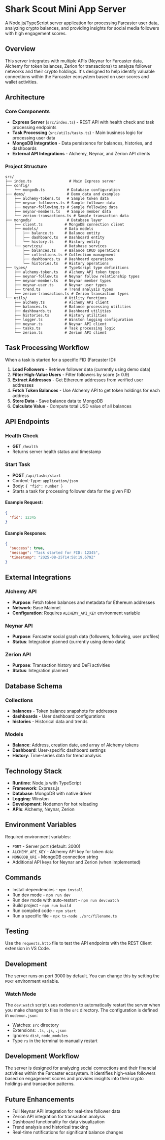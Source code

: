 # Shark Scout Mini App Server

A Node.js/TypeScript server application for processing Farcaster user data, analyzing crypto balances, and providing insights for social media followers with high engagement scores.

## Overview

This server integrates with multiple APIs (Neynar for Farcaster data, Alchemy for token balances, Zerion for transactions) to analyze follower networks and their crypto holdings. It's designed to help identify valuable connections within the Farcaster ecosystem based on user scores and wallet activities.

## Architecture

### Core Components

- **Express Server** (`src/index.ts`) - REST API with health check and task processing endpoints
- **Task Processing** (`src/utils/tasks.ts`) - Main business logic for processing user data
- **MongoDB Integration** - Data persistence for balances, histories, and dashboards
- **External API Integrations** - Alchemy, Neynar, and Zerion API clients

### Project Structure

```
src/
├── index.ts                 # Main Express server
├── config/
│   └── mongodb.ts          # Database configuration
├── demo/                   # Demo data and examples
│   ├── alchemy-tokens.ts   # Sample token data
│   ├── neynar-followers.ts # Sample follower data
│   ├── neynar-following.ts # Sample following data
│   ├── neynar-members.ts   # Sample member data
│   └── zerion-transactions.ts # Sample transaction data
├── mongodb/                # Database layer
│   ├── client.ts          # MongoDB connection client
│   ├── models/            # Data models
│   │   ├── balance.ts     # Balance entity
│   │   ├── dashboard.ts   # Dashboard entity
│   │   └── history.ts     # History entity
│   └── services/          # Database services
│       ├── balances.ts    # Balance CRUD operations
│       ├── collections.ts # Collection management
│       ├── dashboards.ts  # Dashboard operations
│       └── histories.ts   # History operations
├── types/                 # TypeScript type definitions
│   ├── alchemy-token.ts   # Alchemy API token types
│   ├── neynar-follow.ts   # Neynar follow relationship types
│   ├── neynar-member.ts   # Neynar member types
│   ├── neynar-user.ts     # Neynar user types
│   ├── trend.ts           # Trend analysis types
│   └── zerion-transaction.ts # Zerion transaction types
└── utils/                 # Utility functions
    ├── alchemy.ts         # Alchemy API client
    ├── balances.ts        # Balance processing utilities
    ├── dashboards.ts      # Dashboard utilities
    ├── histories.ts       # History utilities
    ├── logger.ts          # Winston logging configuration
    ├── neynar.ts          # Neynar API client
    ├── tasks.ts           # Task processing logic
    └── zerion.ts          # Zerion API client
```

## Task Processing Workflow

When a task is started for a specific FID (Farcaster ID):

1. **Load Followers** - Retrieve follower data (currently using demo data)
2. **Filter High-Value Users** - Filter followers by score (≥ 0.9)
3. **Extract Addresses** - Get Ethereum addresses from verified user addresses
4. **Fetch Token Balances** - Use Alchemy API to get token holdings for each address
5. **Store Data** - Save balance data to MongoDB
6. **Calculate Value** - Compute total USD value of all balances

## API Endpoints

### Health Check

- **GET** `/health`
- Returns server health status and timestamp

### Start Task

- **POST** `/api/tasks/start`
- Content-Type: `application/json`
- Body: `{ "fid": number }`
- Starts a task for processing follower data for the given FID

#### Example Request:

```json
{
  "fid": 12345
}
```

#### Example Response:

```json
{
  "success": true,
  "message": "Task started for FID: 12345",
  "timestamp": "2025-08-25T14:58:19.679Z"
}
```

## External Integrations

### Alchemy API

- **Purpose**: Fetch token balances and metadata for Ethereum addresses
- **Network**: Base Mainnet
- **Configuration**: Requires `ALCHEMY_API_KEY` environment variable

### Neynar API

- **Purpose**: Farcaster social graph data (followers, following, user profiles)
- **Status**: Integration planned (currently using demo data)

### Zerion API

- **Purpose**: Transaction history and DeFi activities
- **Status**: Integration planned

## Database Schema

### Collections

- **balances** - Token balance snapshots for addresses
- **dashboards** - User dashboard configurations
- **histories** - Historical data and trends

### Models

- **Balance**: Address, creation date, and array of Alchemy tokens
- **Dashboard**: User-specific dashboard settings
- **History**: Time-series data for trend analysis

## Technology Stack

- **Runtime**: Node.js with TypeScript
- **Framework**: Express.js
- **Database**: MongoDB with native driver
- **Logging**: Winston
- **Development**: Nodemon for hot reloading
- **APIs**: Alchemy, Neynar, Zerion

## Environment Variables

Required environment variables:

- `PORT` - Server port (default: 3000)
- `ALCHEMY_API_KEY` - Alchemy API key for token data
- `MONGODB_URI` - MongoDB connection string
- Additional API keys for Neynar and Zerion (when implemented)

## Commands

- Install dependencies - `npm install`
- Run dev mode - `npm run dev`
- Run dev mode with auto-restart - `npm run dev:watch`
- Build project - `npm run build`
- Run compiled code - `npm start`
- Run a specific file - `npx ts-node ./src/filename.ts`

## Testing

Use the `requests.http` file to test the API endpoints with the REST Client extension in VS Code.

## Development

The server runs on port 3000 by default. You can change this by setting the `PORT` environment variable.

### Watch Mode

The `dev:watch` script uses nodemon to automatically restart the server when you make changes to files in the `src` directory. The configuration is defined in `nodemon.json`:

- Watches: `src` directory
- Extensions: `.ts`, `.js`, `.json`
- Ignores: `dist`, `node_modules`
- Type `rs` in the terminal to manually restart

## Development Workflow

The server is designed for analyzing social connections and their financial activities within the Farcaster ecosystem. It identifies high-value followers based on engagement scores and provides insights into their crypto holdings and transaction patterns.

## Future Enhancements

- Full Neynar API integration for real-time follower data
- Zerion API integration for transaction analysis
- Dashboard functionality for data visualization
- Trend analysis and historical tracking
- Real-time notifications for significant balance changes
